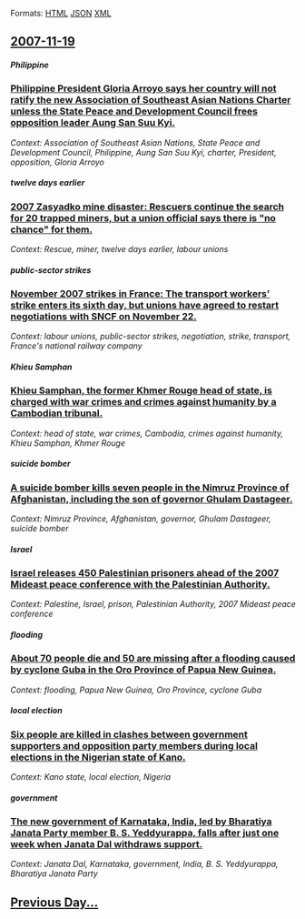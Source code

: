
Formats: [HTML](2007/11/19/index.html)  [JSON](2007/11/19/index.json)  [XML](2007/11/19/index.xml)  

## [2007-11-19](/news/2007/11/19/index.md)

##### Philippine
### [ Philippine President Gloria Arroyo says her country will not ratify the new Association of Southeast Asian Nations Charter unless the State Peace and Development Council frees opposition leader Aung San Suu Kyi. ](/news/2007/11/19/philippine-president-gloria-arroyo-says-her-country-will-not-ratify-the-new-association-of-southeast-asian-nations-charter-unless-the-state.md)
_Context: Association of Southeast Asian Nations, State Peace and Development Council, Philippine, Aung San Suu Kyi, charter, President, opposition, Gloria Arroyo_

##### twelve days earlier
### [ 2007 Zasyadko mine disaster: Rescuers continue the search for 20 trapped miners, but a union official says there is "no chance" for them. ](/news/2007/11/19/2007-zasyadko-mine-disaster-rescuers-continue-the-search-for-20-trapped-miners-but-a-union-official-says-there-is-no-chance-for-them.md)
_Context: Rescue, miner, twelve days earlier, labour unions_

##### public-sector strikes
### [ November 2007 strikes in France: The transport workers' strike enters its sixth day, but unions have agreed to restart negotiations with SNCF on November 22. ](/news/2007/11/19/november-2007-strikes-in-france-the-transport-workers-strike-enters-its-sixth-day-but-unions-have-agreed-to-restart-negotiations-with-sn.md)
_Context: labour unions, public-sector strikes, negotiation, strike, transport, France's national railway company_

##### Khieu Samphan
### [ Khieu Samphan, the former Khmer Rouge head of state, is charged with war crimes and crimes against humanity by a Cambodian tribunal. ](/news/2007/11/19/khieu-samphan-the-former-khmer-rouge-head-of-state-is-charged-with-war-crimes-and-crimes-against-humanity-by-a-cambodian-tribunal.md)
_Context: head of state, war crimes, Cambodia, crimes against humanity, Khieu Samphan, Khmer Rouge_

##### suicide bomber
### [ A suicide bomber kills seven people in the Nimruz Province of Afghanistan, including the son of governor Ghulam Dastageer. ](/news/2007/11/19/a-suicide-bomber-kills-seven-people-in-the-nimruz-province-of-afghanistan-including-the-son-of-governor-ghulam-dastageer.md)
_Context: Nimruz Province, Afghanistan, governor, Ghulam Dastageer, suicide bomber_

##### Israel
### [ Israel releases 450 Palestinian prisoners ahead of the 2007 Mideast peace conference with the Palestinian Authority. ](/news/2007/11/19/israel-releases-450-palestinian-prisoners-ahead-of-the-2007-mideast-peace-conference-with-the-palestinian-authority.md)
_Context: Palestine, Israel, prison, Palestinian Authority, 2007 Mideast peace conference_

##### flooding
### [ About 70 people die and 50 are missing after a flooding caused by cyclone Guba in the Oro Province of Papua New Guinea. ](/news/2007/11/19/about-70-people-die-and-50-are-missing-after-a-flooding-caused-by-cyclone-guba-in-the-oro-province-of-papua-new-guinea.md)
_Context: flooding, Papua New Guinea, Oro Province, cyclone Guba_

##### local election
### [ Six people are killed in clashes between government supporters and opposition party members during local elections in the Nigerian state of Kano. ](/news/2007/11/19/six-people-are-killed-in-clashes-between-government-supporters-and-opposition-party-members-during-local-elections-in-the-nigerian-state-of.md)
_Context: Kano state, local election, Nigeria_

##### government
### [ The new government of Karnataka, India, led by Bharatiya Janata Party member B. S. Yeddyurappa, falls after just one week when Janata Dal withdraws support. ](/news/2007/11/19/the-new-government-of-karnataka-india-led-by-bharatiya-janata-party-member-b-s-yeddyurappa-falls-after-just-one-week-when-janata-dal-w.md)
_Context: Janata Dal, Karnataka, government, India, B. S. Yeddyurappa, Bharatiya Janata Party_

## [Previous Day...](/news/2007/11/18/index.md)

